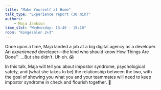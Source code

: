 ```yaml
---
title: "Make Yourself at Home"
talk_type: "Experience report (30 min)"
authors:
    - Maja Jaakson
time_slot: "Wednesday: 13:40 - 15:10"
room: "Kongesalen 2+3"
---
```

Once upon a time, Maja landed a job at a big digital agency as a developer. An _experienced_ developer—the kind who should know How Things Are Done™. ...But she didn't. Uh oh. 😱

In this talk, Maja will tell you about impostor syndrome, psychological safety, and (what she takes to be) the relationship between the two, with the goal of showing you what you and your teammates will need to keep impostor syndrome in check and flourish together. 🌺